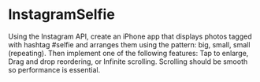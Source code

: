 # InstagramSelfie

Using the Instagram API, create an iPhone app that displays photos tagged with hashtag #selfie and arranges them using the pattern: big, small, small (repeating). Then implement one of the following features: Tap to enlarge, Drag and drop reordering, or Infinite scrolling. Scrolling should be smooth so performance is essential. 
